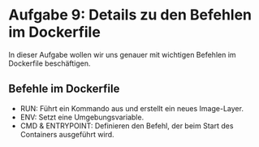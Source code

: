 # Aufgabe 9: Details zu den Befehlen im Dockerfile

In dieser Aufgabe wollen wir uns genauer mit wichtigen Befehlen im Dockerfile beschäftigen.

## Befehle im Dockerfile

- RUN: Führt ein Kommando aus und erstellt ein neues Image-Layer.
- ENV: Setzt eine Umgebungsvariable.
- CMD & ENTRYPOINT: Definieren den Befehl, der beim Start des Containers ausgeführt wird.